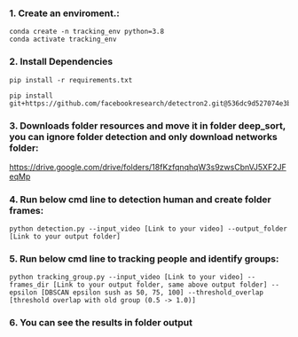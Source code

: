 ### 1. Create an enviroment.:
```
conda create -n tracking_env python=3.8
conda activate tracking_env
```

### 2. Install Dependencies
```
pip install -r requirements.txt
```
```
pip install git+https://github.com/facebookresearch/detectron2.git@536dc9d527074e3b15df5f6677ffe1f4e104a4ab
```

### 3. Downloads folder resources and move it in folder deep_sort, you can ignore folder detection and only download networks folder:
https://drive.google.com/drive/folders/18fKzfqnqhqW3s9zwsCbnVJ5XF2JFeqMp
### 4. Run below cmd line to detection human and create folder frames:
```
python detection.py --input_video [Link to your video] --output_folder [Link to your output folder]
```
### 5. Run below cmd line to tracking people and identify groups:
```
python tracking_group.py --input_video [Link to your video] --frames_dir [Link to your output folder, same above output folder] --epsilon [DBSCAN epsilon sush as 50, 75, 100] --threshold_overlap [threshold overlap with old group (0.5 -> 1.0)]
```
### 6. You can see the results in folder output

